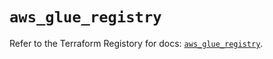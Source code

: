 # `aws_glue_registry`

Refer to the Terraform Registory for docs: [`aws_glue_registry`](https://registry.terraform.io/providers/hashicorp/aws/5.5.0/docs/resources/glue_registry).
